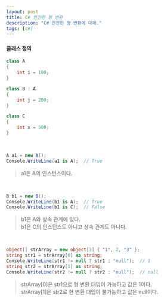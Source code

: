 ```yaml
---
layout: post
title: C# 안전한 형 변환
description: "C# 안전한 형 변환에 대해."
tags: [c#]
---
```


#### 클래스 정의

```csharp
class A
{
    int i = 100;
}

class B : A
{
    int j = 200;
}

class C
{
    int x = 500;
}
```

<br>

```csharp
A a1 = new A();
Console.WriteLine(a1 is A);  // True
```

> a1은 A의 인스턴스이다.

<br>

```csharp
B b1 = new B();
Console.WriteLine(b1 is A);  // True
Console.WriteLine(b1 is C);  // False
```

> b1은 A와 상속 관계에 있다.<br>
> b1은 C의 인스턴스도 아니고 상속 관계도 아니다.

<br>

```csharp
object[] strArray = new object[3] { "1", 2, "3" };
string str1 = strArray[0] as string;
Console.WriteLine(str1 != null ? str1 : "null");  // 1
string str2 = strArray[1] as string;
Console.WriteLine(str2 != null ? str2 : "null");  // null
```

> strArray[0]은 str1으로 형 변환 대입이 가능하고 값은 1이다.<br>
> strArray[1]은 str2로 현 변환 대입이 불가능하고 값은 null이다.

